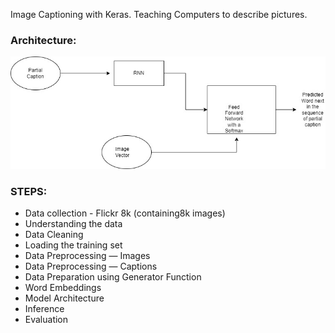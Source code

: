 Image Captioning with Keras.
Teaching Computers to describe pictures.

### Architecture:

![alt text](https://github.com/punitsharma077/IC/blob/master/fd.jpg?raw=true)


### STEPS: 

 - Data collection - Flickr 8k (containing8k images)
 - Understanding the data
 - Data Cleaning
 - Loading the training set
 - Data Preprocessing — Images
 - Data Preprocessing — Captions
 - Data Preparation using Generator Function
 - Word Embeddings
 - Model Architecture
 - Inference
 - Evaluation
